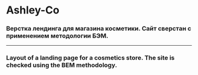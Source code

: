 # Ashley-Co


### Верстка лендинга для магазина косметики. Сайт сверстан с применением методологии БЭМ.

---

### Layout of a landing page for a cosmetics store. The site is checked using the BEM methodology.
